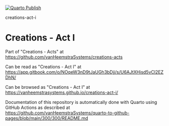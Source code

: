 [![Quarto Publish](https://github.com/vanHeemstraSystems/creations-act-ii/actions/workflows/publish.yml/badge.svg)](https://github.com/vanHeemstraSystems/creations-act-i/actions/workflows/publish.yml)

creations-act-i
# Creations - Act I

Part of "Creations - Acts" at https://github.com/vanHeemstraSystems/creations-acts

Can be read as "Creations - Act I" at https://app.gitbook.com/o/NOqeW3nD9tJaUGh3bDjj/s/U6AJtXHisd5vCl2EZDhN/

Can be browsed as "Creations - Act I" at https://vanheemstrasystems.github.io/creations-act-i/

Documentation of this repository is automatically done with Quarto using GitHub Actions as described at https://github.com/vanHeemstraSystems/quarto-to-github-pages/blob/main/300/300/README.md
